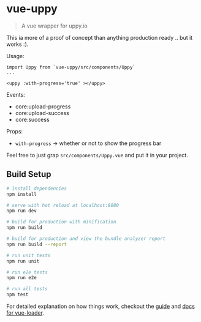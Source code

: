 # vue-uppy

> A vue wrapper for uppy.io

This ia more of a proof of concept than anything production ready .. but it works :).

Usage:

```
import Uppy from `vue-uppy/src/components/Uppy`
...

<uppy :with-progress='true' ></uppy>
```

Events:

* core:upload-progress
* core:upload-success
* core:success

Props:

* `with-progress` -> whether or not to show the progress bar

Feel free to just grap `src/components/Uppy.vue` and put it in your project.



## Build Setup

``` bash
# install dependencies
npm install

# serve with hot reload at localhost:8080
npm run dev

# build for production with minification
npm run build

# build for production and view the bundle analyzer report
npm run build --report

# run unit tests
npm run unit

# run e2e tests
npm run e2e

# run all tests
npm test
```

For detailed explanation on how things work, checkout the [guide](http://vuejs-templates.github.io/webpack/) and [docs for vue-loader](http://vuejs.github.io/vue-loader).
